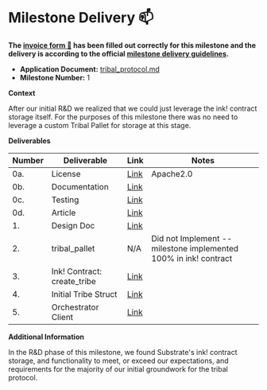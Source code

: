 # Milestone Delivery :mailbox:

**The [invoice form :pencil:](https://docs.google.com/forms/d/e/1FAIpQLSfmNYaoCgrxyhzgoKQ0ynQvnNRoTmgApz9NrMp-hd8mhIiO0A/viewform) has been filled out correctly for this milestone and the delivery is according to the official [milestone delivery guidelines](https://github.com/w3f/Grants-Program/blob/master/docs/milestone-deliverables-guidelines.md).**  

* **Application Document:** [tribal_protocol.md](https://github.com/tribal-protocol/W3F-Grants-Program/blob/master/applications/tribal_protocol.md)
* **Milestone Number:** 1

**Context**

After our initial R&D we realized that we could just leverage the ink! contract storage itself. For the purposes of this milestone there was no need to leverage a custom Tribal Pallet for storage at this stage.

**Deliverables**


| Number | Deliverable | Link | Notes |
| ------------- | ------------- | ------------- |------------- |
| 0a. | License |[Link](https://github.com/tribal-protocol/tribal_contract/blob/main/LICENSE) | Apache2.0 |
| 0b. | Documentation |[Link](https://mirror.xyz/0xd7ce012585d013585C158431F08903B771189513/hIAaElI7y4QCXE3YDy8plmBRzKoVPIIqx13l2zXSiJ4)| | 
| 0c.  | Testing |[Link](https://mirror.xyz/0xd7ce012585d013585C158431F08903B771189513/hIAaElI7y4QCXE3YDy8plmBRzKoVPIIqx13l2zXSiJ4)|  
| 0d. | Article |[Link](https://mirror.xyz/0xd7ce012585d013585C158431F08903B771189513/hIAaElI7y4QCXE3YDy8plmBRzKoVPIIqx13l2zXSiJ4)| | 
| 1.  | Design Doc |[Link](https://mirror.xyz/0xd7ce012585d013585C158431F08903B771189513/hIAaElI7y4QCXE3YDy8plmBRzKoVPIIqx13l2zXSiJ4)| | 
| 2.  | tribal_pallet |N/A| Did not Implement -- milestone implemented 100% in ink! contract | 
| 3. | Ink! Contract: create_tribe |[Link](https://github.com/tribal-protocol/tribal_contract)| | 
| 4.  | Initial Tribe Struct |[Link](https://github.com/tribal-protocol/tribal_contract/blob/100d43279165f01ca3654806a816feb05916a650/lib.rs#L18)| | 
| 5.  | Orchestrator Client |[Link](https://github.com/tribal-protocol/substrate-poc-client/blob/main/src/lib/orchestrator.ts)| | 

**Additional Information**

In the R&D phase of this milestone, we found Substrate's ink! contract storage, and functionality to meet, or exceed our expectations, and requirements for the majority of our initial groundwork for the tribal protocol. 

